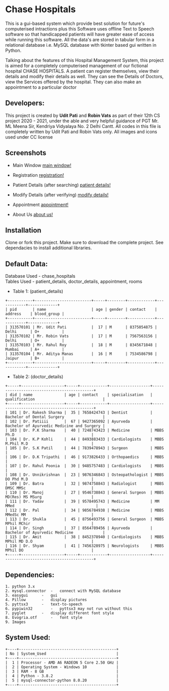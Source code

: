 # Chase Hospitals
This is a gui-based system which provide best solution for future's computerised intractions plus this Software uses offline Text to Speech software so that handicapped patients will have greater ease of access while running this software. All the data's are stored in tabular form in a relational database i.e. MySQL database with tkinter based gui written in Python.

Talking about the features of this Hospital Management System, this project is aimed for a completely computerised management of our fictional hospital CHASE HOSPITALS. A patient can register themselves, view their details and modify their details as well. They can see the Details of Doctors, view the Services offered by the hospital. They can also make an appointment to a particular doctor

## Developers:
This project is created by **Udit Pati** and **Robin Vats** as part of their 12th CS project 2020 - 2021, under the able and very helpful guidance of PGT Mr. ML Meena Sir, Kendriya Vidyalaya No. 2 Delhi Cantt. 
All codes in this file is completely written by Udit Pati and Robin Vats only. All images and icons used under CC license

## Screenshots
- Main Window
[main window!](Data\Images\Screenshots\main_window.jpg)

- Registration
[registration!](Data\Images\Screenshots\registration.jpg)

- Patient Details (after searching)
[patient details!](Data\Images\Screenshots\patient_details.jpg)

- Modify Details (after verifying)
[modify details!](Data\Images\Screenshots\modify_details.jpg)

- Appointment 
[appointment!](Data\Images\Screenshots\appointment.jpg)

- About Us
[about us!](Data\Images\Screenshots\about.jpg)

## Installation
Clone or fork this project. Make sure to download the complete project. See dependacies to install additional libraries.

## Default Data:
Database Used 	- 	chase_hospitals      
Tables Used 	-	patient_details, doctor_details, appointment, rooms

- Table 1: (patient_details)
```
+-----------+-------------------------+-----+--------+------------+------------+-------------+
| pid       | name                    | age | gender | contact    | address    | blood_group |
+-----------+-------------------------+-----+--------+------------+------------+-------------+
| 313570101 | Mr. Udit Pati           |  17 | M      | 8375054875 | Delhi      | O+          |
| 313570102 | Mr. Robin Vats          |  17 | M      | 7567563156 | Delhi      | O+          |
| 313570103 | Mr. Rahul Roy           |  18 | M      | 8345671848 | Mumbai     | A+          |
| 313570104 | Mr. Aditya Manas        |  16 | M      | 7534586798 | Jaipur     | B+          |
+-----------+-------------------------+-----+--------+------------+------------+-------------+
```

- Table 2: (doctor_details)
```
+-----+-------------------+-----+------------+------------------+--------------------------------------------+
| did | name              | age | contact    | specialisation   | qualification                              |
+-----+-------------------+-----+------------+------------------+--------------------------------------------+
| 101 | Dr. Rakesh Sharma |  35 | 7658424743 | Dentist          | Bachelor of Dental Surgery                 |
| 102 | Dr. Patiiii       |  67 | 9427365092 | Ayurveda         | Bachelor of Ayurvedic Medicine and Surgery |
| 103 | Dr. P.K Sharma    |  40 | 7248743423 | Medicine         | MBBS Ph.D                                  |
| 104 | Dr. K.P Kohli     |  44 | 8493883433 | Cardiologists    | MBBS M.Phil M.D                            |
| 105 | Dr. S.K Patil     |  44 | 7839478943 | Surgeon          | MBBS                                       |
| 106 | Dr. D.K Tripathi  |  46 | 9173826433 | Orthopaedics     | MBBS                                       |
| 107 | Dr. Rahul Poonia  |  30 | 9485757483 | Cardiologists    | MBBS                                       |
| 108 | Dr. Unnikrishnan  |  23 | 9876346843 | Osteopathologist | MBBS DO Phd M.D                            |
| 109 | Dr. Batra         |  32 | 9874758843 | Radiologist      | MBBS DMSC MMSc                             |
| 110 | Dr. Manoj         |  27 | 9546738843 | General Surgeon  | MBBS MD(Res) MS MSurg                      |
| 111 | Dr. Yadav         |  39 | 9578495743 | Medicine         | MM MMed                                    |
| 112 | Dr. Pal           |  34 | 9856784938 | Medicine         | MBBS MMedSc MM                             |
| 113 | Dr. Shukla        |  45 | 8756493756 | General Surgeon  | MBBS MPhil MChir                           |
| 114 | Dr. Singh         |  37 | 8564789456 | Ayurveda         | Bachelor of Ayurvedic Medicine             |
| 115 | Dr. Amit          |  38 | 8452378940 | Cardiologists    | MBBS MPhil MD D.O                          |
| 116 | Dr. Shyam         |  41 | 7456328975 | Neurologists     | MBBS MPhil DO                              |
+-----+-------------------+-----+------------+------------------+--------------------------------------------+
```

## Dependencies:
```
1. python 3.x
2. mysql.connector	-	connect with MySQL database
3. easygui		-	gui
4. Pillow		-	display pictures
5. pyttsx3		-	text-to-speech 
6. pypiwin32		-	pyttsx3 may not run without this
7. pyglet		-	display different font style
8. Evogria.otf		-	font style
9. Images
```

## System Used:
```
+----+-------------------------------------------+
| No | System_Used                               |
+----+-------------------------------------------+
|  1 | Processor - AMD A6 RADEON 5 Core 2.50 GHz |
|  2 | Operating System - Windows 10             |
|  3 | RAM - 8 GB                                |
|  4 | Python - 3.8.2                            |
|  5 | mysql-connector-python 8.0.20             |
+----+-------------------------------------------+
```





